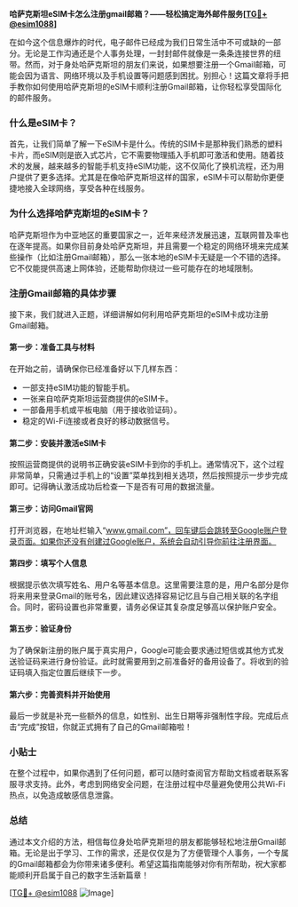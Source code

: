 **哈萨克斯坦eSIM卡怎么注册gmail邮箱？——轻松搞定海外邮件服务[[TG💪+ @esim1088](https://t.me/s/esim1088)]**

在如今这个信息爆炸的时代，电子邮件已经成为我们日常生活中不可或缺的一部分。无论是工作沟通还是个人事务处理，一封封邮件就像是一条条连接世界的纽带。然而，对于身处哈萨克斯坦的朋友们来说，如果想要注册一个Gmail邮箱，可能会因为语言、网络环境以及手机设置等问题感到困扰。别担心！这篇文章将手把手教你如何使用哈萨克斯坦的eSIM卡顺利注册Gmail邮箱，让你轻松享受国际化的邮件服务。

### 什么是eSIM卡？

首先，让我们简单了解一下eSIM卡是什么。传统的SIM卡是那种我们熟悉的塑料卡片，而eSIM则是嵌入式芯片，它不需要物理插入手机即可激活和使用。随着技术的发展，越来越多的智能手机支持eSIM功能，这不仅简化了换机流程，还为用户提供了更多选择。尤其是在像哈萨克斯坦这样的国家，eSIM卡可以帮助你更便捷地接入全球网络，享受各种在线服务。

### 为什么选择哈萨克斯坦的eSIM卡？

哈萨克斯坦作为中亚地区的重要国家之一，近年来经济发展迅速，互联网普及率也在逐年提高。如果你目前身处哈萨克斯坦，并且需要一个稳定的网络环境来完成某些操作（比如注册Gmail邮箱），那么一张本地的eSIM卡无疑是一个不错的选择。它不仅能提供高速上网体验，还能帮助你绕过一些可能存在的地域限制。

### 注册Gmail邮箱的具体步骤

接下来，我们就进入正题，详细讲解如何利用哈萨克斯坦的eSIM卡成功注册Gmail邮箱。

#### 第一步：准备工具与材料

在开始之前，请确保你已经准备好以下几样东西：
- 一部支持eSIM功能的智能手机。
- 一张来自哈萨克斯坦运营商提供的eSIM卡。
- 一部备用手机或平板电脑（用于接收验证码）。
- 稳定的Wi-Fi连接或者良好的移动数据信号。

#### 第二步：安装并激活eSIM卡

按照运营商提供的说明书正确安装eSIM卡到你的手机上。通常情况下，这个过程非常简单，只需通过手机上的“设置”菜单找到相关选项，然后按照提示一步步完成即可。记得确认激活成功后检查一下是否有可用的数据流量。

#### 第三步：访问Gmail官网

打开浏览器，在地址栏输入“www.gmail.com”，回车键后会跳转至Google账户登录页面。如果你还没有创建过Google账户，系统会自动引导你前往注册界面。

#### 第四步：填写个人信息

根据提示依次填写姓名、用户名等基本信息。这里需要注意的是，用户名部分是你将来用来登录Gmail的账号名，因此建议选择容易记忆且与自己相关联的名字组合。同时，密码设置也非常重要，请务必保证其复杂度足够高以保护账户安全。

#### 第五步：验证身份

为了确保新注册的账户属于真实用户，Google可能会要求通过短信或其他方式发送验证码来进行身份验证。此时就需要用到之前准备好的备用设备了。将收到的验证码填入指定位置后继续下一步。

#### 第六步：完善资料并开始使用

最后一步就是补充一些额外的信息，如性别、出生日期等非强制性字段。完成后点击“完成”按钮，你就正式拥有了自己的Gmail邮箱啦！

### 小贴士

在整个过程中，如果你遇到了任何问题，都可以随时查阅官方帮助文档或者联系客服寻求支持。此外，考虑到网络安全问题，在注册过程中尽量避免使用公共Wi-Fi热点，以免造成敏感信息泄露。

### 总结

通过本文介绍的方法，相信每位身处哈萨克斯坦的朋友都能够轻松地注册Gmail邮箱。无论是出于学习、工作的需求，还是仅仅是为了方便管理个人事务，一个专属的Gmail邮箱都会为你带来诸多便利。希望这篇指南能够对你有所帮助，祝大家都能顺利开启属于自己的数字生活新篇章！

[[TG💪+ @esim1088](https://t.me/s/esim1088) ![Image](https://i.postimg.cc/4NQfJmqS/Snipaste-2025-05-13-00-14-12.png)]
